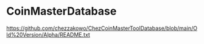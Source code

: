 # CoinMasterDatabase
https://github.com/chezzakowo/ChezCoinMasterToolDatabase/blob/main/Old%20Version/Alpha/README.txt
